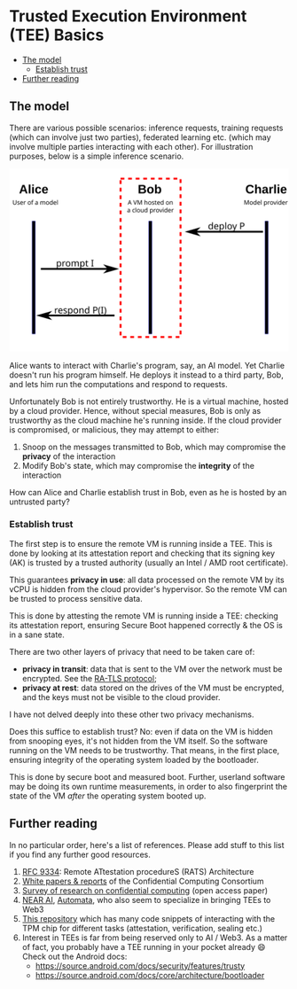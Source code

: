 # Trusted Execution Environment (TEE) Basics

- [The model](#the-model)
  - [Establish trust](#establish-trust)
- [Further reading](#further-reading)

## The model
There are various possible scenarios: inference requests, training requests (which can involve just two parties), federated learning etc. (which may involve multiple parties interacting with each other). For illustration purposes, below is a simple inference scenario.

![Inference scenario with multiple actors](img/inference-task.svg "Inference scenario with multiple actors")

Alice wants to interact with Charlie's program, say, an AI model. Yet Charlie doesn't run his program himself. He deploys it instead to a third party, Bob, and lets him run the computations and respond to requests.

Unfortunately Bob is not entirely trustworthy. He is a virtual machine, hosted by a cloud provider. Hence, without special measures, Bob is only as trustworthy as the cloud machine he's running inside. If the cloud provider is compromised, or malicious, they may attempt to either:
1. Snoop on the messages transmitted to Bob, which may compromise the **privacy** of the interaction
2. Modify Bob's state, which may compromise the **integrity** of the interaction

How can Alice and Charlie establish trust in Bob, even as he is hosted by an untrusted party?

### Establish trust


The first step is to ensure the remote VM is running inside a TEE. This is done by looking at its attestation report and checking that its signing key (AK) is trusted by a trusted authority (usually an Intel / AMD root certificate).

This guarantees **privacy in use**: all data processed on the remote VM by its vCPU is hidden from the cloud provider's hypervisor. So the remote VM can be trusted to process sensitive data.

This is done by attesting the remote VM is running inside a TEE: checking its attestation report, ensuring Secure Boot happened correctly & the OS is in a sane state.

There are two other layers of privacy that need to be taken care of:
* **privacy in transit**: data that is sent to the VM over the network must be encrypted. See the [RA-TLS protocol](https://arxiv.org/vc/arxiv/papers/1801/1801.05863v1.pdf);
* **privacy at rest**: data stored on the drives of the VM must be encrypted, and the keys must not be visible to the cloud provider.

I have not delved deeply into these other two privacy mechanisms.

Does this suffice to establish trust? No: even if data on the VM is hidden from snooping eyes, it's not hidden from the VM itself. So the software running on the VM needs to be trustworthy. That means, in the first place, ensuring integrity of the operating system loaded by the bootloader.

This is done by secure boot and measured boot. Further, userland software may be doing its own runtime measurements, in order to also fingerprint the state of the VM *after* the operating system booted up.

## Further reading
In no particular order, here's a list of references. Please add stuff to this list if you find any further good resources.

1. [RFC 9334](https://www.rfc-editor.org/rfc/rfc9334): Remote ATtestation procedureS (RATS) Architecture
2. [White papers & reports](https://confidentialcomputing.io/resources/white-papers-reports/) of the Confidential Computing Consortium
3. [Survey of research on confidential computing](https://ietresearch.onlinelibrary.wiley.com/doi/full/10.1049/cmu2.12759) (open access paper)
4. [NEAR AI](https://near.ai/), [Automata](https://www.ata.network/), who also seem to specialize in bringing TEEs to Web3
5. [This repository](https://github.com/salrashid123/tpm2/tree/master) which has many code snippets of interacting with the TPM chip for different tasks (attestation, verification, sealing etc.)
6. Interest in TEEs is far from being reserved only to AI / Web3. As a matter of fact, you probably have a TEE running in your pocket already :smile: Check out the Android docs:
   - https://source.android.com/docs/security/features/trusty
   - https://source.android.com/docs/core/architecture/bootloader
